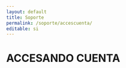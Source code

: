 ```yaml
---
layout: default
title: Soporte
permalink: /soporte/accescuenta/
editable: si
---
```


# ACCESANDO CUENTA

